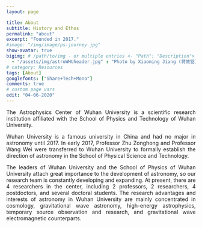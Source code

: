 ```yaml
---
layout: page

title: About
subtitle: History and Ethos
permalink: "about"
excerpt: "Founded in 2017."
#image: "/img/image/ps-journey.jpg"
show-avatar: true
bigimg:	# /path/to/img - or multiple entries <- "Path": "Description">
  - "/assets/img/astroWHUheader.jpg" : "Photo by Xiaoming Jiang (蒋效铭)"
# category: Resources
tags: [About]
googlefonts: ["Share+Tech+Mono"]
comments: true
# custom page vars
edit: "04-06-2020"
---
```


<style>
body {
text-align: justify}
</style>

The Astrophysics Center of Wuhan University is a scientific research institution affiliated with the School of Physics and Technology of Wuhan University.

Wuhan University is a famous university in China and had no major in astronomy until 2017. In early 2017, Professor Zhu Zonghong and Professor Wang Wei were transferred to Wuhan University to formally establish the direction of astronomy in the School of Physical Science and Technology.

The leaders of Wuhan University and the School of Physics of Wuhan University attach great importance to the development of astronomy, so our research team is constantly developing and expanding. At present, there are 4 researchers in the center, including 2 professors, 2 researchers, 4 postdoctors, and several doctoral students. The research advantages and interests of astronomy in Wuhan University are mainly concentrated in cosmology, gravitational wave astronomy, high-energy astrophysics, temporary source observation and research, and gravitational wave electromagnetic counterparts.
